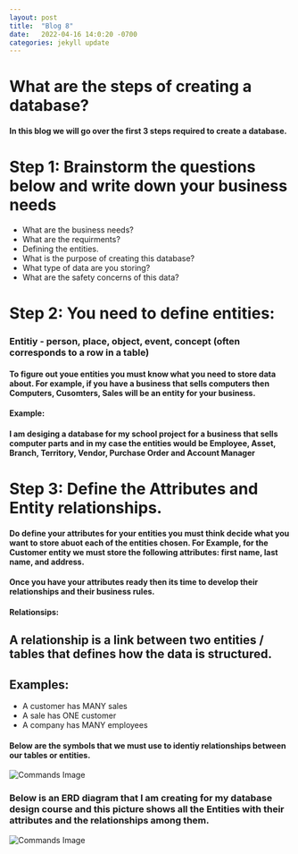 ```yaml
---
layout: post
title:  "Blog 8"
date:   2022-04-16 14:0:20 -0700
categories: jekyll update
---
```


# **What are the steps of creating a database?**
#### In this blog we will go over the first 3 steps required to create a database.

# Step 1: Brainstorm the questions below and write down your business needs
* What are the business needs?
* What are the requirments?
* Defining the entities.
* What is the purpose of creating this database?
* What type of data are you storing?
* What are the safety concerns of this data?


# Step 2: You need to define entities:
### Entitiy - person, place, object, event, concept (often corresponds to a row in a table)

#### To figure out youe entities you must know what you need to store data about. For example, if you have a business that sells computers then Computers, Cusomters, Sales will be an entity for your business.

#### Example:
#### I am desiging a database for my school project for a business that sells computer parts and in my case the entities would be Employee, Asset, Branch, Territory, Vendor, Purchase Order and Account Manager

# Step 3: Define the Attributes and Entity relationships.
#### Do define your attributes for your entities you must think decide what you want to store abuot each of the entities chosen. For Example, for the Customer entity we must store the following attributes: first name, last name, and address.

#### Once you have your attributes ready then its time to develop their relationships and their business rules.

#### Relationsips:
## A relationship is a link between two entities / tables that defines how the data is structured.

## Examples:
* A customer has MANY sales
* A sale has ONE customer
* A company has MANY employees

#### Below are the symbols that we must use to identiy relationships between our tables or entities.

![Commands Image](https://topramanc.github.io/Images/relationship.jpg)


### Below is an ERD diagram that I am creating for my database design course and this picture shows all the Entities with their attributes and the relationships among them.

![Commands Image](https://topramanc.github.io/Images/Entity.png)
